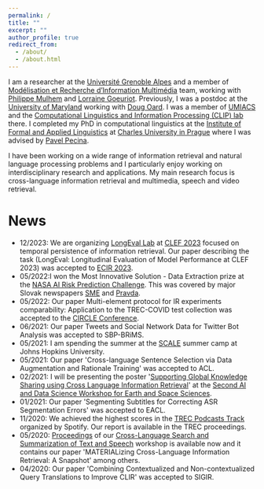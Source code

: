 ```yaml
---
permalink: /
title: ""
excerpt: ""
author_profile: true
redirect_from: 
  - /about/
  - /about.html
---
```


I am a researcher at the [Université Grenoble Alpes](https://www.univ-grenoble-alpes.fr/) and a member of [Modélisation et Recherche d’Information Multimédia](https://www.liglab.fr/fr/recherche/equipes-recherche/mrim) team, working with [Philippe Mulhem](https://lig-membres.imag.fr/mulhem/) and [Lorraine Goeuriot](http://mrim.imag.fr/User/lorraine.goeuriot/). Previously, I was a postdoc at the [University of Maryland](https://umd.edu) working with [Doug Oard](https://user.eng.umd.edu/~oard/). I was a member of [UMIACS](https://www.umiacs.umd.edu/) and the [Computational Linguistics and Information Processing (CLIP) lab](https://wiki.umiacs.umd.edu/clip/) there. I completed my PhD in computational linguistics at the [Institute of Formal and Applied Linguistics](http://ufal.mff.cuni.cz/) at [Charles University in Prague](https://cuni.cz/) where I was advised by [Pavel Pecina](http://ufal.mff.cuni.cz/~pecina/index.html). 

I have been working on a wide range of information retrieval and natural language processing problems and I particularly enjoy working on interdisciplinary research and applications. My main research focus is cross-language information retrieval and multimedia, speech and video retrieval. 

News
======
* 12/2023: We are organizing [LongEval Lab](https://clef-longeval.github.io/) at [CLEF 2023](https://clef2023.clef-initiative.eu/) focused on temporal persistence of information retrieval. Our paper describing the task (LongEval: Longitudinal Evaluation of Model Performance at CLEF 2023) was accepted to [ECIR 2023](https://ecir2023.org/).
* 05/2022:I won the Most Innovative Solution - Data Extraction prize at the [NASA AI Risk Prediction Challenge](https://www.nasa.gov/risky-space-business-challenge). This was covered by major Slovak newspapers [SME](https://tech.sme.sk/c/22912540/slovenka-vyhrala-sutaz-nasa-navrhla-ako-mozu-predchadzat-rizikam.html) and [Pravda](https://vat.pravda.sk/vesmir/clanok/626627-slovenka-petra-galuscakova-pomohla-americkej-nasa-so-spracovanim-dat-vyhrala-prestiznu-cenu/).
* 05/2022: Our paper Multi-element protocol for IR experiments comparability: Application to the TREC-COVID test collection was accepted to the [CIRCLE Conference](https://www.irit.fr/CIRCLE/).
* 06/2021: Our paper Tweets and Social Network Data for Twitter Bot Analysis was accepted to SBP-BRiMS.
* 05/2021: I am spending the summer at the [SCALE](https://hltcoe.jhu.edu/research/scale/) summer camp at Johns Hopkins University.
* 05/2021: Our paper 'Cross-language Sentence Selection via Data Augmentation and Rationale Training' was accepted to ACL.
* 02/2021: I will be presenting the poster '[Supporting Global Knowledge Sharing using Cross Language Information Retrieval](NASA_Presentation.pdf)' at the [Second AI and Data Science Workshop for Earth and Space Sciences](https://datascience.jpl.nasa.gov/aiworkshop).
* 01/2021: Our paper 'Segmenting Subtitles for Correcting ASR Segmentation Errors' was accepted to EACL.
* 11/2020: We achieved the highest scores in the [TREC Podcasts Track](https://podcastsdataset.byspotify.com/) organized by Spotify. Our report is available in the TREC proceedings.
* 05/2020: [Proceedings](https://lrec2020.lrec-conf.org/media/proceedings/Workshops/Books/CLSSTS2020book.pdf) of our [Cross-Language Search and Summarization of Text and Speech](http://users.umiacs.umd.edu/~oard/clssts/) workshop is available now and it contains our paper 'MATERIALizing Cross-Language Information Retrieval: A Snapshot' among others.
* 04/2020: Our paper 'Combining Contextualized and Non-contextualized Query Translations to Improve CLIR' was accepted to SIGIR.
